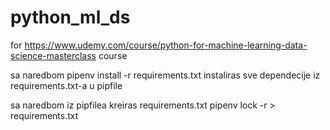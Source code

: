 # python_ml_ds
for https://www.udemy.com/course/python-for-machine-learning-data-science-masterclass course

sa naredbom pipenv install -r requirements.txt
instaliras sve dependecije iz requirements.txt-a u pipfile

sa naredbom iz pipfilea kreiras requirements.txt
pipenv lock -r > requirements.txt

